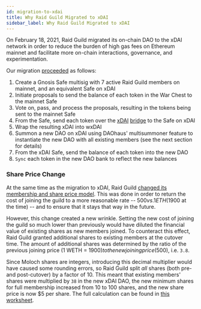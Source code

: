 ```yaml
---
id: migration-to-xdai
title: Why Raid Guild Migrated to xDAI
sidebar_label: Why Raid Guild Migrated to xDAI
--- 
```


On February 18, 2021, Raid Guild migrated its on-chain DAO to the xDAI network in order to reduce the burden of high gas fees on Ethereum mainnet and facilitate more on-chain interactions, governance, and experimentation.

Our migration [proceeded](https://forum.daohaus.club/t/how-to-do-the-xdai-migration/278) as follows:

1. Create a Gnosis Safe multisig with 7 active Raid Guild members on mainnet, and an equivalent Safe on xDAI
2. Initiate proposals to send the balance of each token in the War Chest to the mainnet Safe
3. Vote on, pass, and process the proposals, resulting in the tokens being sent to the mainnet Safe
4. From the Safe, send each token over the [xDAI](https://dai-bridge.poa.network/) [bridge](https://xdai-omnibridge.web.app/) to the Safe on xDAI
5. Wrap the resulting xDAI into wxDAI
6. Summon a new DAO on xDAI using DAOhaus' multisummoner feature to instantiate the new DAO with all existing members (see the next section for details)
7. From the xDAI Safe, send the balance of each token into the new DAO
8. `Sync` each token in the new DAO bank to reflect the new balances

### Share Price Change

At the same time as the migration to xDAI, Raid Guild [changed its membership and share price model](https://forum.daohaus.club/t/changing-our-share-price-from-an-eth-peg-to-a-dai-peg/230). This was done in order to return the cost of joining the guild to a more reasonable rate -- $500 vs. 1 ETH ($1900 at the time) -- and to ensure that it stays that way in the future.

However, this change created a new wrinkle. Setting the new cost of joining the guild so much lower than previously would have diluted the financial value of existing shares as new members joined. To counteract this effect, Raid Guild granted additional shares to existing members at the cutover time. The amount of additional shares was determined by the ratio of the previous joining price (1 WETH = $1900) to the new joining price ($500), i.e. `3.8`.

Since Moloch shares are integers, introducing this decimal multiplier would have caused some rounding errors, so Raid Guild split _all_ shares (both pre- and post-cutover) by a factor of 10. This meant that existing members' shares were multiplied by `38` in the new xDAI DAO, the new minimum shares for full membership increased from 10 to 100 shares, and the new share price is now $5 per share. The full calculation can be found in [this worksheet](https://docs.google.com/spreadsheets/d/1VTY0Qr7blE9fN1b76PT0Hi_F8bCEHIbLBi1xZon7oBc/edit#gid=0).
